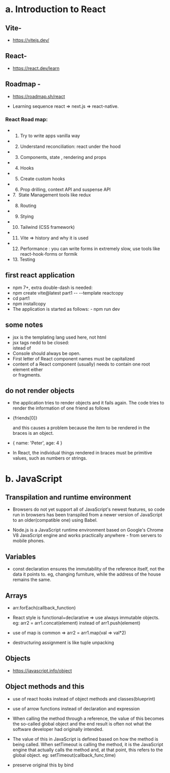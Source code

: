 # a. Introduction to React

## Vite-

- https://vitejs.dev/

## React-

- https://react.dev/learn

## Roadmap -

- https://roadmap.sh/react

- Learning sequence react => next.js => react-native.

### React Road map:

- 1. Try to write apps vanilla way
- 2. Understand reconciliation: react under the hood
- 3. Components, state , rendering and props
- 4. Hooks
- 5. Create custom hooks
- 6. Prop drilling, context API and suspense API
- 7.  State Management tools like redux
- 8. Routing
- 9. Stying
- 10. Tailwind (CSS framework)
- 11. Vite => history and why it is used
- 12. Performance : you can write forms in extremely slow, use tools like react-hook-forms or formik
- 13. Testing

## first react application

- npm 7+, extra double-dash is needed:
- npm create vite@latest part1 -- --template reactcopy
- cd part1
- npm installcopy
- The application is started as follows: - npm run dev

## some notes

- jsx is the templating lang used here, not html
- jsx tags nedd to be closed: <br /> istead of <br>
- Console should always be open.
- First letter of React component names must be capitalized
- content of a React component (usually) needs to contain one root element either <div> or fragments.

## do not render objects

- the application tries to render objects and it fails again. The code tries to render the information of one friend as follows

- <p>{friends[0]}</p> and this causes a problem because the item to be rendered in the braces is an object.

- { name: 'Peter', age: 4 }
- In React, the individual things rendered in braces must be primitive values, such as numbers or strings.

# b. JavaScript

## Transpilation and runtime environment

- Browsers do not yet support all of JavaScript's newest features, so code run in browsers has been transpiled from a newer version of JavaScript to an older(compatible one) using Babel.

- Node.js is a JavaScript runtime environment based on Google's Chrome V8 JavaScript engine and works practically anywhere - from servers to mobile phones.

## Variables

- const declaration ensures the immutability of the reference itself, not the data it points to.
  eg, changing furniture, while the address of the house remains the same.

## Arrays

- arr.forEach(callback_function)
- React style is functional+declarative => use always immutable objects. eg: arr2 = arr1.concat(element) instead of arr1.push(element)

- use of map is common => arr2 = arr1.map(val => val\*2)

- destructuring assignment is like tuple unpacking

## Objects

- https://javascript.info/object

## Object methods and this

- use of react hooks instead of object methods and classes(blueprint)
- use of arrow functions instead of declaration and expression

- When calling the method through a reference, the value of this becomes the so-called global object and the end result is often not what the software developer had originally intended.

- The value of this in JavaScript is defined based on how the method is being called. When setTimeout is calling the method, it is the JavaScript engine that actually calls the method and, at that point, this refers to the global object. eg: setTimeout(callback_func,time)

- preserve original this by bind

